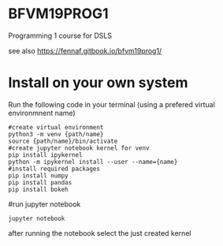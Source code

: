 # BFVM19PROG1
Programming 1 course for DSLS

see also https://fennaf.gitbook.io/bfvm19prog1/


# Install on your own system
Run the following code in your terminal (using a prefered virtual environmnent name)

```
#create virtual environment
python3 -m venv {path/name}
source {path/name}/bin/activate
#create jupyter notebook kernel for venv
pip install ipykernel
python -m ipykernel install --user --name={name}
#install required packages
pip install numpy
pip install pandas
pip install bokeh
```

#run jupyter notebook
```
jupyter notebook
```
after running the notebook select the just created kernel
